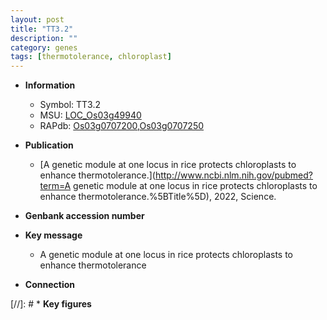 ```yaml
---
layout: post
title: "TT3.2"
description: ""
category: genes
tags: [thermotolerance, chloroplast]
---
```


* **Information**  
    + Symbol: TT3.2  
    + MSU: [LOC_Os03g49940](http://rice.uga.edu/cgi-bin/ORF_infopage.cgi?orf=LOC_Os03g49940)  
    + RAPdb: [Os03g0707200](http://rapdb.dna.affrc.go.jp/viewer/gbrowse_details/irgsp1?name=Os03g0707200),[Os03g0707250](http://rapdb.dna.affrc.go.jp/viewer/gbrowse_details/irgsp1?name=Os03g0707250)  

* **Publication**  
    + [A genetic module at one locus in rice protects chloroplasts to enhance thermotolerance.](http://www.ncbi.nlm.nih.gov/pubmed?term=A genetic module at one locus in rice protects chloroplasts to enhance thermotolerance.%5BTitle%5D), 2022, Science.

* **Genbank accession number**  

* **Key message**  
    + A genetic module at one locus in rice protects chloroplasts to enhance thermotolerance

* **Connection**  

[//]: # * **Key figures**  


